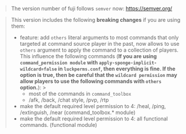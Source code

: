 > The version number of fuji follows `semver` now: https://semver.org/

> This version includes the following **breaking changes** if you are using them:
> - feature: add `others` literal arguments to most commands that only targeted at command source player in the past,
    now allows to use `others` argument to apply the command to a collection of players. This influence the following
    commands (**If you are using `command_permission module` with `apply-sponge-implicit-wildcard=false`
    in `luckperms.conf`, then everything is fine. If the option is true, then be careful that the `wildcard permission`
    may allow players to use the following commands with `others` option.**):
    >
>   - most of the commands in `command_toolbox`
>   - /afk, /back, /chat style, /pvp, /rtp
> - make the default required level permission to 4: /heal, /ping, /extinguish, /near (command_toolbox.* module)
> - make the default required level permission to 4: all functional commands. (functional module)
